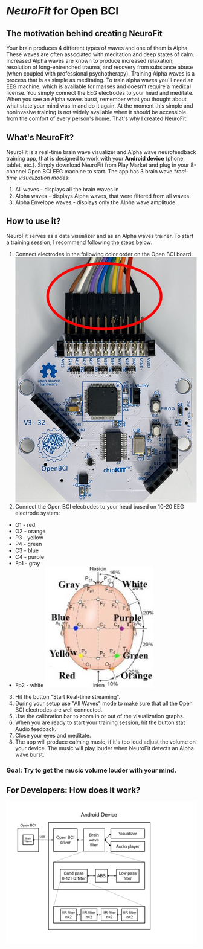 # *NeuroFit*  for Open BCI

## The motivation behind creating NeuroFit
Your brain produces 4 different types of waves and one of them is Alpha. These waves are often associated with meditation and deep states of calm. Increased Alpha waves are known to produce increased relaxation, resolution of long-entrenched trauma, and recovery from substance abuse (when coupled with professional psychotherapy). Training Alpha waves is a process that is as simple as meditating. To train alpha waves you'll need an EEG machine, which is available for masses and doesn't require a medical license. You simply connect the EEG electrodes to your head and meditate. When you see an Alpha waves burst, remember what you thought about what state your mind was in and do it again. At the moment this simple and noninvasive training is not widely available when it should be accessible from the comfort of every person's home. That's why I created NeuroFit.

## What's NeuroFit?
NeuroFit is a real-time brain wave visualizer and Alpha wave neurofeedback training app, that is designed to work with your **Android device** (phone, tablet, etc.). Simply download NeuroFit from Play Market and plug in your 8-channel Open BCI EEG machine to start. The app has 3 brain wave **real-time visualization modes*: 
1. All waves - displays all the brain waves in 
2. Alpha waves - displays Alpha waves, that were filtered from all waves
3. Alpha Envelope waves - displays only the Alpha wave amplitude

## How to use it?
NeuroFit serves as a data visualizer and as an Alpha waves trainer. To start a training session, I recommend following the steps below:
1. Connect electrodes in the following color order on the Open BCI board: 
![10-20 points](assets/wire_connection.jpg)
2. Connect the Open BCI electrodes to your head based on 10-20 EEG electrode system:
 - O1 - red
 - O2 - orange
 - P3 - yellow
 - P4 - green
 - C3 - blue
 - C4 - purple
 - Fp1 - gray
 - Fp2 - white 
![10-20 system](assets/head_points.jpg)
3. Hit the button "Start Real-time streaming".
4. During your setup use "All Waves" mode to make sure that all the Open BCI electrodes are well connected.
5. Use the calibration bar to zoom in or out of the visualization graphs.
6. When you are ready to start your training session, hit the button stat Audio feedback.
7. Close your eyes and meditate.
8. The app will produce calming music, if it's too loud adjust the volume on your device. The music will play louder when NeuroFit detects an Alpha wave burst. 
### Goal: Try to get the music volume louder with your mind.

## For Developers: How does it work?
![NeuroFit Data Flow Graph](assets/data_flow.png)



